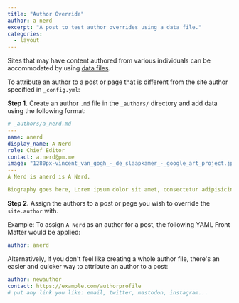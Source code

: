 ```yaml
---
title: "Author Override"
author: a nerd
excerpt: "A post to test author overrides using a data file."
categories:
  - layout
---
```


Sites that may have content authored from various individuals can be accommodated by using [data files](https://jekyllrb.com/docs/datafiles/).

To attribute an author to a post or page that is different from the site author specified in `_config.yml`:

**Step 1.** Create an author `.md` file in the `_authors/` directory and add data using the following format:

```yaml
# _authors/a_nerd.md
---
name: anerd
display_name: A Nerd
role: Chief Editor
contact: a.nerd@pm.me
image: "1280px-vincent_van_gogh_-_de_slaapkamer_-_google_art_project.jpg"
---
A Nerd is anerd is A Nerd.

Biography goes here, Lorem ipsum dolor sit amet, consectetur adipisicing elit, sed doeiusmod tempor incididunt ut labore et dolore magna aliqua. Ut enimad minim veniam, quis nostrud exercitation ullamco laboris nisi utaliquip ex ea commodo consequat.

```

**Step 2.** Assign the authors to a post or page you wish to override the `site.author` with. 

Example: To assign `A Nerd` as an author for a post, the following YAML Front Matter would be applied:

```yaml
author: anerd
```

Alternatively, if you don't feel like creating a whole author file,
there's an easier and quicker way to attribute an author to a post:

```yaml
author: newauthor
contact: https://example.com/authorprofile 
# put any link you like: email, twitter, mastodon, instagram... 
```
